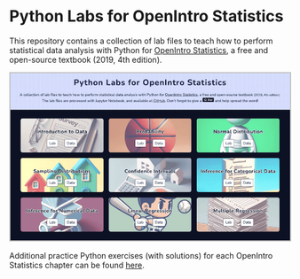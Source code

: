 Python Labs for OpenIntro Statistics
==============

This repository contains a collection of lab files to teach how to perform statistical data analysis with Python for [OpenIntro Statistics](https://www.openintro.org/book/os/), a free and open-source textbook (2019, 4th edition). 

<a class="weblink " href="https://www.imranture.com/os-py/" target="_blank" rel="noopener noreferrer"><img src="/assets/img/openintro-python-labs.png" alt="OpenIntro Python Labs" style="border: #c2c2c2 solid 2px;"/></a>

Additional practice Python exercises (with solutions) for each OpenIntro Statistics chapter can be found [here](https://github.com/imranture/practice_stats/).
